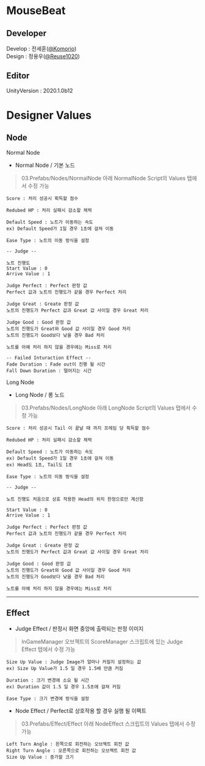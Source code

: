# MouseBeat

## Developer
Develop : 전세훈([@Komorio](https://github.com/Komorio)) <br>
Design : 정용우([@Reuse1020](https://github.com/Reuse1020)) <br>

## Editor
UnityVersion : 2020.1.0b12

# Designer Values

## Node 

Normal Node

* Normal Node / 기본 노드
>03.Prefabs/Nodes/NormalNode 아래 NormalNode Script의 Values 탭에서 수정 가능

```
Score : 처리 성공시 획득할 점수

Redubed HP : 처리 실패시 감소할 체력

Default Speed : 노트가 이동하는 속도 
ex) Default Speed가 1일 경우 1초에 걸쳐 이동

Ease Type : 노트의 이동 방식을 설정

-- Judge --

노트 진행도 
Start Value : 0 
Arrive Value : 1

Judge Perfect : Perfect 판정 값 
Perfect 값과 노트의 진행도가 같을 경우 Perfect 처리

Judge Great : Greate 판정 값
노트의 진행도가 Perfect 값과 Great 값 사이일 경우 Great 처리

Judge Good : Good 판정 값
노트의 진행도가 Great와 Good 값 사이일 경우 Good 처리
노트의 진행도가 Good보다 낮을 경우 Bad 처리

노트를 아예 처리 하지 않을 경우에는 Miss로 처리

-- Failed Inturaction Effect --
Fade Duration : Fade out이 진행 될 시간
Fall Down Duration : 떨어지는 시간 
```

Long Node 

* Long Node / 롱 노드
>03.Prefabs/Nodes/LongNode 아래 LongNode Script의 Values 탭에서 수정 가능

```
Score : 처리 성공시 Tail 이 끝날 때 까지 프레임 당 획득할 점수

Redubed HP : 처리 실패시 감소할 체력

Default Speed : 노트가 이동하는 속도 
ex) Default Speed가 1일 경우 1초에 걸쳐 이동
ex) Head도 1초, Tail도 1초 

Ease Type : 노트의 이동 방식을 설정

-- Judge --

노트 진행도 처음으로 상효 작용한 Head의 위치 한정으로만 계산함

Start Value : 0 
Arrive Value : 1

Judge Perfect : Perfect 판정 값 
Perfect 값과 노트의 진행도가 같을 경우 Perfect 처리

Judge Great : Greate 판정 값
노트의 진행도가 Perfect 값과 Great 값 사이일 경우 Great 처리

Judge Good : Good 판정 값
노트의 진행도가 Great와 Good 값 사이일 경우 Good 처리
노트의 진행도가 Good보다 낮을 경우 Bad 처리

노트를 아예 처리 하지 않을 경우에는 Miss로 처리
```

---

## Effect

* Judge Effect / 판정시 화면 중앙에 출력되는 판정 이미지
> InGameManager 오브젝트의 ScoreManager 스크립트에 있는 Judge Effect 탭에서 수정 가능 
```
Size Up Value : Judge Image가 얼마나 커질지 설정하는 값 
ex) Size Up Value가 1.5 일 경우 1.5배 만큼 커짐

Duration : 크기 변경에 소요 될 시간
ex) Duration 값이 1.5 일 경우 1.5초에 걸쳐 커짐

Ease Type : 크기 변경에 방식을 설정
```

* Node Effect / Perfect로 상호작용 할 경우 실행 될 이펙트
>03.Prefabs/Effect/Effect 아래 NodeEffect 스크립트의 Values 탭에서 수정 가능
```
Left Turn Angle : 왼쪽으로 회전하는 오브젝트 회전 값
Right Turn Angle : 오른쪽으로 회전하는 오브젝트 회전 값
Size Up Value : 증가할 크기
```